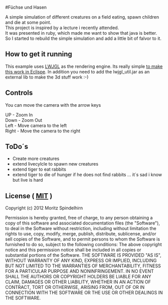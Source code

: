 #Füchse und Hasen

A simple simulation of different creatures on a field eating, spawn children and die at some point.<br>
This project is inspired by a lecture i recently attended.<br>
It was presented in ruby, which made me want to show that java is better.<br>
So I started to rebuild the simple simulation and add a little bit of falvor to it.<br>

## How to get it running

This example uses [LWJGL](http://www.lwjgl.org) as the rendering engine.
Its really simple [to make this work in Eclispe](http://www.lwjgl.org/wiki/index.php?title=Setting_Up_LWJGL_with_Eclipse).
In addition you need to add the lwjgl_util.jar as an external lib to make the 3d stuff work :-)

## Controls

You can move the camera with the arrow keys 

UP - Zoom In<br>
Down - Zoom Out<br>
Left - Move camera to the left<br>
Right - Move the camera to the right

## ToDo´s

* Create more creatures
* extend livecylcle to spawn new creatures
* extend tiger to eat rabbits
* extend tiger to die of hunger if he does not find rabbits ... it´s sad i know but live is hard

## License ( [MIT](http://www.opensource.org/licenses/MIT) )

Copyright (c) 2012 Moritz Spindelhirn

   Permission is hereby granted, free of charge, to any person obtaining a copy of this software and associated documentation files (the "Software"), to deal in the Software without restriction, including without limitation the rights to use, copy, modify, merge, publish, distribute, sublicense, and/or sell copies of the Software, and to permit persons to whom the Software is furnished to do so, subject to the following conditions:
   The above copyright notice and this permission notice shall be included in all copies or substantial portions of the Software.
   THE SOFTWARE IS PROVIDED "AS IS", WITHOUT WARRANTY OF ANY KIND, EXPRESS OR IMPLIED, INCLUDING BUT NOT LIMITED TO THE WARRANTIES OF MERCHANTABILITY, FITNESS FOR A PARTICULAR PURPOSE AND NONINFRINGEMENT. IN NO EVENT SHALL THE AUTHORS OR COPYRIGHT HOLDERS BE LIABLE FOR ANY CLAIM, DAMAGES OR OTHER LIABILITY, WHETHER IN AN ACTION OF CONTRACT, TORT OR OTHERWISE, ARISING FROM, OUT OF OR IN CONNECTION WITH THE SOFTWARE OR THE USE OR OTHER DEALINGS IN THE SOFTWARE.
